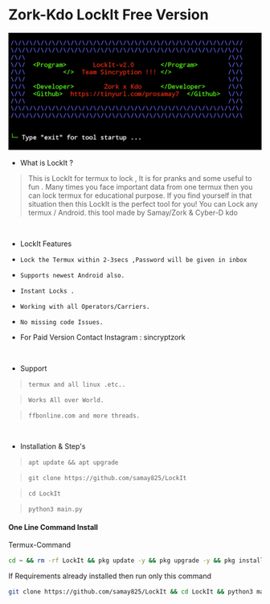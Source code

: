 # Zork-Kdo LockIt Free Version 
<img src="LockIt.png"><br>




- What is LockIt  ?
> This is LockIt for termux to lock , It is for pranks and some useful to fun .
> Many times you face important data from one termux then you can lock termux for educational purpose.
> If you find yourself in that situation then this LockIt is the perfect tool for you!
> You can Lock any termux / Android.
> this tool made by Samay/Zork & Cyber-D kdo

<br>


- LockIt Features

* `Lock the Termux within 2-3secs ,Password will be given in inbox`

* `Supports newest Android also.`

* `Instant Locks .`

* `Working with all Operators/Carriers.`

* `No missing code Issues.`

*  For Paid Version Contact Instagram : sincryptzork

<br>

- Support

> `termux and all linux .etc..`

> `Works All over World.`

> `ffbonline.com and more threads.`
 
 <br>

- Installation & Step's
 
> `apt update && apt upgrade`
 
> `git clone https://github.com/samay825/LockIt`
 
> `cd LockIt`  

> `python3 main.py`

#### One Line Command Install

Termux-Command
```bash
cd ~ && rm -rf LockIt && pkg update -y && pkg upgrade -y && pkg install git -y && git clone https://github.com/samay825/LockIt && pkg install python -y && pkg install wget -y && cd LockIt && python3 main.py
```
If Requirements already installed then run only this command
```bash
git clone https://github.com/samay825/LockIt && cd LockIt && python3 main.py
```


